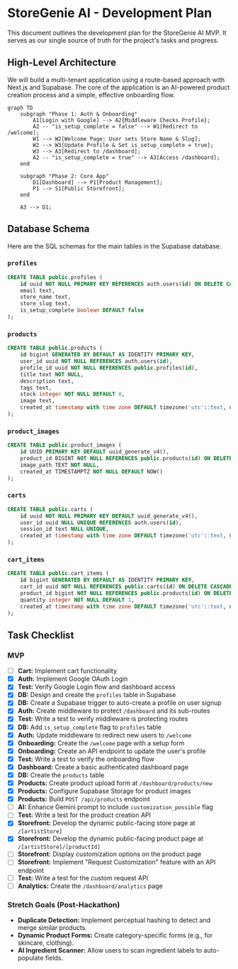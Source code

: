 # StoreGenie AI - Development Plan

This document outlines the development plan for the StoreGenie AI MVP. It serves as our single source of truth for the project's tasks and progress.

## High-Level Architecture

We will build a multi-tenant application using a route-based approach with Next.js and Supabase. The core of the application is an AI-powered product creation process and a simple, effective onboarding flow.

```mermaid
graph TD
    subgraph "Phase 1: Auth & Onboarding"
        A1[Login with Google] --> A2{Middleware Checks Profile};
        A2 -- "is_setup_complete = false" --> W1[Redirect to /welcome];
        W1 --> W2[Welcome Page: User sets Store Name & Slug];
        W2 --> W3[Update Profile & Set is_setup_complete = true];
        W3 --> A3[Redirect to /dashboard];
        A2 -- "is_setup_complete = true" --> A3[Access /dashboard];
    end

    subgraph "Phase 2: Core App"
        D1[Dashboard] --> P1[Product Management];
        P1 --> S1[Public Storefront];
    end

    A3 --> D1;
```

## Database Schema

Here are the SQL schemas for the main tables in the Supabase database.

### `profiles`

```sql
CREATE TABLE public.profiles (
    id uuid NOT NULL PRIMARY KEY REFERENCES auth.users(id) ON DELETE CASCADE,
    email text,
    store_name text,
    store_slug text,
    is_setup_complete boolean DEFAULT false
);
```

### `products`

```sql
CREATE TABLE public.products (
    id bigint GENERATED BY DEFAULT AS IDENTITY PRIMARY KEY,
    user_id uuid NOT NULL REFERENCES auth.users(id),
    profile_id uuid NOT NULL REFERENCES public.profiles(id),
    title text NOT NULL,
    description text,
    tags text,
    stock integer NOT NULL DEFAULT 0,
    image text,
    created_at timestamp with time zone DEFAULT timezone('utc'::text, now()) NOT NULL
);
```

### `product_images`

```sql
CREATE TABLE public.product_images (
    id UUID PRIMARY KEY DEFAULT uuid_generate_v4(),
    product_id BIGINT NOT NULL REFERENCES public.products(id) ON DELETE CASCADE,
    image_path TEXT NOT NULL,
    created_at TIMESTAMPTZ NOT NULL DEFAULT NOW()
);
```

### `carts`

```sql
CREATE TABLE public.carts (
    id uuid NOT NULL PRIMARY KEY DEFAULT uuid_generate_v4(),
    user_id uuid NULL UNIQUE REFERENCES auth.users(id),
    session_id text NULL UNIQUE,
    created_at timestamp with time zone DEFAULT timezone('utc'::text, now()) NOT NULL
);
```

### `cart_items`

```sql
CREATE TABLE public.cart_items (
    id bigint GENERATED BY DEFAULT AS IDENTITY PRIMARY KEY,
    cart_id uuid NOT NULL REFERENCES public.carts(id) ON DELETE CASCADE,
    product_id bigint NOT NULL REFERENCES public.products(id) ON DELETE CASCADE,
    quantity integer NOT NULL DEFAULT 1,
    created_at timestamp with time zone DEFAULT timezone('utc'::text, now()) NOT NULL
);
```

## Task Checklist

### MVP
- [ ] **Cart:** Implement cart functionality
- [x] **Auth:** Implement Google OAuth Login
- [x] **Test:** Verify Google Login flow and dashboard access
- [x] **DB:** Design and create the `profiles` table in Supabase
- [x] **DB:** Create a Supabase trigger to auto-create a profile on user signup
- [x] **Auth:** Create middleware to protect `/dashboard` and its sub-routes
- [x] **Test:** Write a test to verify middleware is protecting routes
- [x] **DB:** Add `is_setup_complete` flag to `profiles` table
- [x] **Auth:** Update middleware to redirect new users to `/welcome`
- [x] **Onboarding:** Create the `/welcome` page with a setup form
- [x] **Onboarding:** Create an API endpoint to update the user's profile
- [x] **Test:** Write a test to verify the onboarding flow
- [x] **Dashboard:** Create a basic authenticated dashboard page
- [x] **DB:** Create the `products` table
- [x] **Products:** Create product upload form at `/dashboard/products/new`
- [x] **Products:** Configure Supabase Storage for product images
- [x] **Products:** Build `POST /api/products` endpoint
- [ ] **AI:** Enhance Gemini prompt to include `customization_possible` flag
- [ ] **Test:** Write a test for the product creation API
- [x] **Storefront:** Develop the dynamic public-facing store page at `/[artistStore]`
- [x] **Storefront:** Develop the dynamic public-facing product page at `/[artistStore]/[productId]`
- [ ] **Storefront:** Display customization options on the product page
- [ ] **Storefront:** Implement "Request Customization" feature with an API endpoint
- [ ] **Test:** Write a test for the custom request API
- [ ] **Analytics:** Create the `/dashboard/analytics` page

### Stretch Goals (Post-Hackathon)
- **Duplicate Detection:** Implement perceptual hashing to detect and merge similar products.
- **Dynamic Product Forms:** Create category-specific forms (e.g., for skincare, clothing).
- **AI Ingredient Scanner:** Allow users to scan ingredient labels to auto-populate fields.
